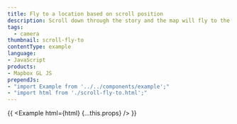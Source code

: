 ```yaml
---
title: Fly to a location based on scroll position
description: Scroll down through the story and the map will fly to the chapter's location.
tags:
  - camera
thumbnail: scroll-fly-to
contentType: example
language:
- JavaScript
products:
- Mapbox GL JS
prependJs:
- "import Example from '../../components/example';"
- "import html from './scroll-fly-to.html';"
---
```


{{ <Example html={html} {...this.props} /> }}
